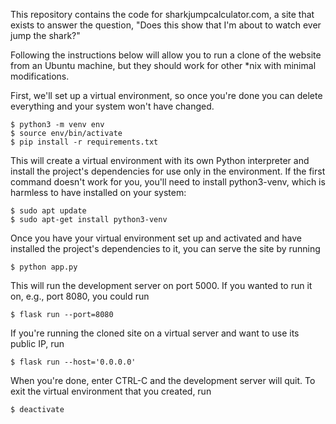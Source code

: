 This repository contains the code for sharkjumpcalculator.com, a site that exists to answer the
question, "Does this show that I'm about to watch ever jump the shark?"

Following the instructions below will allow you to run a clone of the website from an Ubuntu machine,
but they should work for other *nix with minimal modifications.

First, we'll set up a virtual environment, so once you're done you can delete everything and your
system won't have changed.

```
$ python3 -m venv env
$ source env/bin/activate
$ pip install -r requirements.txt
```
This will create a virtual environment with its own Python interpreter and install the project's dependencies for use only in the environment. If the first command doesn't work for you, you'll need to install python3-venv, which is harmless to have installed on your system:

```
$ sudo apt update
$ sudo apt-get install python3-venv
```

Once you have your virtual environment set up and activated and have installed the project's dependencies to it, you can serve the site by running

```
$ python app.py
```

This will run the development server on port 5000. If you wanted to run it on, e.g., port 8080, you
could run

```
$ flask run --port=8080
```

If you're running the cloned site on a virtual server and want to use its public IP, run


```
$ flask run --host='0.0.0.0'
```

When you're done, enter CTRL-C and the development server will quit. To exit the virtual environment
that you created, run

```
$ deactivate
```
